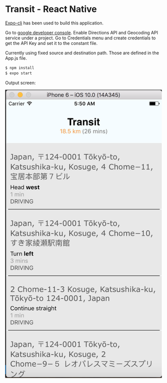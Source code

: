 # Transit - React Native

[Expo-cli][expo] has been used to build this application.

Go to [google developer console][google-dev-console]. Enable Directions API and  Geocoding API service under a project. Go to Credentials menu and create credentials to get the API Key and set it to the constant file.

Currently using fixed source and destination path. Those are defined in the App.js file.


```sh
$ npm install
$ expo start
```

Output screen:

![alt text](https://github.com/pranabmitra/transit-demo-RN/blob/master/assets/output.png)

[expo]: <https://expo.io/>
[google-dev-console]: <https://console.developers.google.com/>
